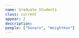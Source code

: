 ```yaml
---
name: Graduate Students
class: current
appear: 2
description: 
people: ["Denaro", "Weightman"]
---
```

